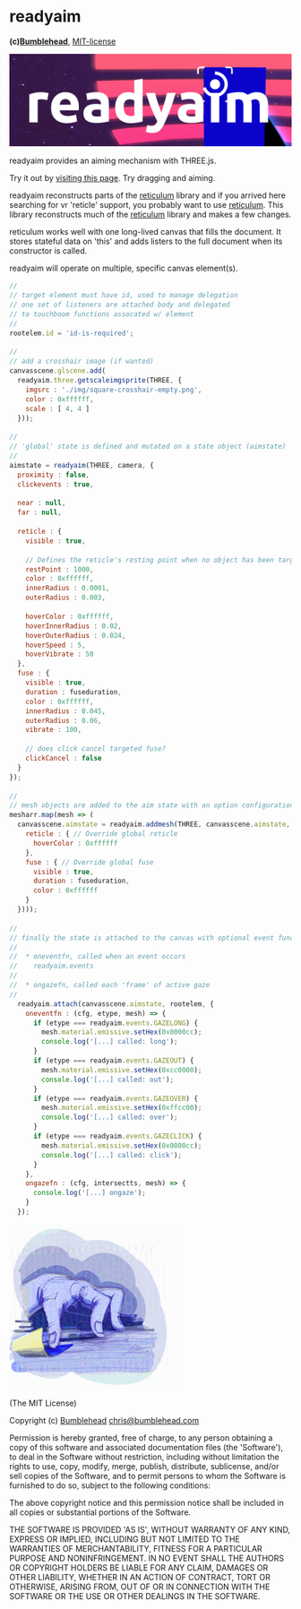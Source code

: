readyaim
=========
**(c)[Bumblehead][0]**, [MIT-license](#license)

[![readyaim](https://github.com/iambumblehead/readyaim/raw/master/docs/img/readyaim.png)][10]

readyaim provides an aiming mechanism with THREE.js.

Try it out by [visiting this page][10]. Try dragging and aiming.

readyaim reconstructs parts of the [reticulum][1] library and if you arrived here searching for vr 'reticle' support, you probably want to use [reticulum][1]. This library reconstructs much of the [reticulum][1] library and makes a few changes.

reticulum works well with one long-lived canvas that fills the document. It stores stateful data on 'this' and adds listers to the full document when its constructor is called. 

readyaim will operate on multiple, specific canvas element(s).

```javascript
//
// target element must have id, used to manage delegation
// one set of listeners are attached body and delegated
// to touchboom functions assocated w/ element
//
rootelem.id = 'id-is-required';

//
// add a crosshair image (if wanted)
canvasscene.glscene.add(
  readyaim.three.getscaleimgsprite(THREE, {
    imgsrc : './img/square-crosshair-empty.png',
    color : 0xffffff,
    scale : [ 4, 4 ]
  }));

//
// 'global' state is defined and mutated on a state object (aimstate)
//
aimstate = readyaim(THREE, camera, {
  proximity : false,
  clickevents : true,

  near : null,
  far : null,

  reticle : {
    visible : true,

    // Defines the reticle's resting point when no object has been targeted
    restPoint : 1000,
    color : 0xffffff,
    innerRadius : 0.0001,
    outerRadius : 0.003,

    hoverColor : 0xffffff,
    hoverInnerRadius : 0.02,
    hoverOuterRadius : 0.024,
    hoverSpeed : 5,
    hoverVibrate : 50
  },
  fuse : {
    visible : true,
    duration : fuseduration,
    color : 0xffffff,
    innerRadius : 0.045,
    outerRadius : 0.06,
    vibrate : 100,

    // does click cancel targeted fuse?
    clickCancel : false
  }
});

//
// mesh objects are added to the aim state with an option configuration object and properties that override those defined in the global state
mesharr.map(mesh => (
  canvasscene.aimstate = readyaim.addmesh(THREE, canvasscene.aimstate, mesh, {
    reticle : { // Override global reticle
      hoverColor : 0xffffff
    },
    fuse : { // Override global fuse
      visible : true,
      duration : fuseduration,
      color : 0xffffff
    }
  })));

//
// finally the state is attached to the canvas with optional event functions
//
//  * oneventfn, called when an event occurs
//    readyaim.events
//
//  * ongazefn, called each 'frame' of active gaze
//
  readyaim.attach(canvasscene.aimstate, rootelem, {
    oneventfn : (cfg, etype, mesh) => {
      if (etype === readyaim.events.GAZELONG) {
        mesh.material.emissive.setHex(0x0000cc);
        console.log('[...] called: long');
      }
      if (etype === readyaim.events.GAZEOUT) {
        mesh.material.emissive.setHex(0xcc0000);
        console.log('[...] called: out');
      }
      if (etype === readyaim.events.GAZEOVER) {
        mesh.material.emissive.setHex(0xffcc00);
        console.log('[...] called: over');
      }
      if (etype === readyaim.events.GAZECLICK) {
        mesh.material.emissive.setHex(0x0000cc);
        console.log('[...] called: click');
      }
    },
    ongazefn : (cfg, intersectts, mesh) => {
      console.log('[...] ongaze');
    }
  });
```


[0]: http://www.bumblehead.com "bumblehead"
[1]: https://github.com/skezo/Reticulum "reticulum"
[10]: https://iambumblehead.github.io/readyaim/

![scrounge](https://github.com/iambumblehead/scroungejs/raw/master/img/hand.png)

(The MIT License)

Copyright (c) [Bumblehead][0] <chris@bumblehead.com>

Permission is hereby granted, free of charge, to any person obtaining a copy of this software and associated documentation files (the 'Software'), to deal in the Software without restriction, including without limitation the rights to use, copy, modify, merge, publish, distribute, sublicense, and/or sell copies of the Software, and to permit persons to whom the Software is furnished to do so, subject to the following conditions:

The above copyright notice and this permission notice shall be included in all copies or substantial portions of the Software.

THE SOFTWARE IS PROVIDED 'AS IS', WITHOUT WARRANTY OF ANY KIND, EXPRESS OR IMPLIED, INCLUDING BUT NOT LIMITED TO THE WARRANTIES OF MERCHANTABILITY, FITNESS FOR A PARTICULAR PURPOSE AND NONINFRINGEMENT. IN NO EVENT SHALL THE AUTHORS OR COPYRIGHT HOLDERS BE LIABLE FOR ANY CLAIM, DAMAGES OR OTHER LIABILITY, WHETHER IN AN ACTION OF CONTRACT, TORT OR OTHERWISE, ARISING FROM, OUT OF OR IN CONNECTION WITH THE SOFTWARE OR THE USE OR OTHER DEALINGS IN THE SOFTWARE.
